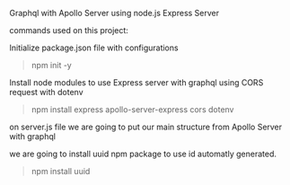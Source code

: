 Graphql with Apollo Server using node.js Express Server

commands used on this project:

Initialize package.json file with configurations

> npm init -y

Install node modules to use Express server with graphql using CORS request with dotenv

> npm install express apollo-server-express cors dotenv

on server.js file we are going to put our main structure from Apollo Server with graphql

we are going to install uuid npm package to use id automatly generated.

 > npm install uuid

 